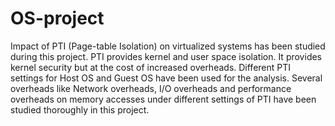 # OS-project
Impact of PTI (Page-table Isolation) on virtualized systems has been studied during this project. PTI provides kernel and user space isolation. It provides kernel security but at the cost of increased overheads. Different PTI settings for Host OS and Guest OS have been used for the analysis. Several overheads like Network overheads, I/O overheads and performance overheads on memory accesses under different settings of PTI have been studied thoroughly in this project.

